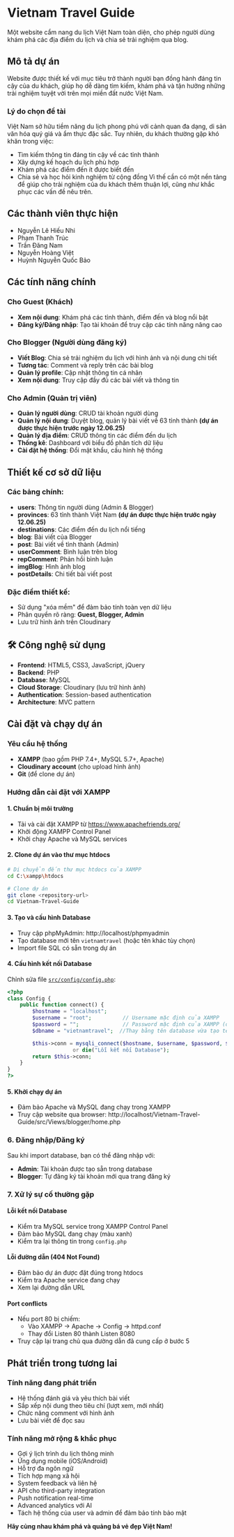 # Vietnam Travel Guide

Một website cẩm nang du lịch Việt Nam toàn diện, cho phép người dùng khám phá các địa điểm du lịch và chia sẻ trải nghiệm qua blog.

## Mô tả dự án

Website được thiết kế với mục tiêu trở thành người bạn đồng hành đáng tin cậy của du khách, giúp họ dễ dàng tìm kiếm, khám phá và tận hưởng những trải nghiệm tuyệt vời trên mọi miền đất nước Việt Nam.

### Lý do chọn đề tài

Việt Nam sở hữu tiềm năng du lịch phong phú với cảnh quan đa dạng, di sản văn hóa quý giá và ẩm thực đặc sắc. Tuy nhiên, du khách thường gặp khó khăn trong việc:
- Tìm kiếm thông tin đáng tin cậy về các tỉnh thành
- Xây dựng kế hoạch du lịch phù hợp
- Khám phá các điểm đến ít được biết đến
- Chia sẻ và học hỏi kinh nghiệm từ cộng đồng
Vì thế cần có một nền tảng để giúp cho trải nghiệm của du khách thêm thuận lợi, cũng như khắc phục các vấn đề nêu trên.

## Các thành viên thực hiện
- Nguyễn Lê Hiếu Nhi
- Phạm Thanh Trúc
- Trần Đăng Nam
- Nguyễn Hoàng Việt
- Huỳnh Nguyễn Quốc Bảo

## Các tính năng chính

### Cho Guest (Khách)
- **Xem nội dung**: Khám phá các tỉnh thành, điểm đến và blog nổi bật
- **Đăng ký/Đăng nhập**: Tạo tài khoản để truy cập các tính năng nâng cao

### Cho Blogger (Người dùng đăng ký)
- **Viết Blog**: Chia sẻ trải nghiệm du lịch với hình ảnh và nội dung chi tiết
- **Tương tác**: Comment và reply trên các bài blog
- **Quản lý profile**: Cập nhật thông tin cá nhân
- **Xem nội dung**: Truy cập đầy đủ các bài viết và thông tin

### Cho Admin (Quản trị viên)
- **Quản lý người dùng**: CRUD tài khoản người dùng
- **Quản lý nội dung**: Duyệt blog, quản lý bài viết về 63 tỉnh thành **(dự án được thực hiện trước ngày 12.06.25)**
- **Quản lý địa điểm**: CRUD thông tin các điểm đến du lịch
- **Thống kê**: Dashboard với biểu đồ phân tích dữ liệu
- **Cài đặt hệ thống**: Đổi mật khẩu, cấu hình hệ thống

## Thiết kế cơ sở dữ liệu

### Các bảng chính:
- **users**: Thông tin người dùng (Admin & Blogger)
- **provinces**: 63 tỉnh thành Việt Nam **(dự án được thực hiện trước ngày 12.06.25)**
- **destinations**: Các điểm đến du lịch nổi tiếng
- **blog**: Bài viết của Blogger
- **post**: Bài viết về tỉnh thành (Admin)
- **userComment**: Bình luận trên blog
- **repComment**: Phản hồi bình luận
- **imgBlog**: Hình ảnh blog
- **postDetails**: Chi tiết bài viết post

### Đặc điểm thiết kế:
- Sử dụng "xóa mềm" để đảm bảo tính toàn vẹn dữ liệu
- Phân quyền rõ ràng: **Guest, Blogger, Admin**
- Lưu trữ hình ảnh trên Cloudinary

## 🛠️ Công nghệ sử dụng

- **Frontend**: HTML5, CSS3, JavaScript, jQuery
- **Backend**: PHP
- **Database**: MySQL
- **Cloud Storage**: Cloudinary (lưu trữ hình ảnh)
- **Authentication**: Session-based authentication
- **Architecture**: MVC pattern

## Cài đặt và chạy dự án

### Yêu cầu hệ thống
- **XAMPP** (bao gồm PHP 7.4+, MySQL 5.7+, Apache)
- **Cloudinary account** (cho upload hình ảnh)
- **Git** (để clone dự án)

### Hướng dẫn cài đặt với XAMPP

#### 1. Chuẩn bị môi trường
- Tải và cài đặt XAMPP từ https://www.apachefriends.org/
- Khởi động XAMPP Control Panel
- Khởi chạy Apache và MySQL services


#### 2. Clone dự án vào thư mục htdocs
```bash
# Di chuyển đến thư mục htdocs của XAMPP
cd C:\xampp\htdocs

# Clone dự án
git clone <repository-url>
cd Vietnam-Travel-Guide
```

#### 3. Tạo và cấu hình Database
- Truy cập phpMyAdmin: http://localhost/phpmyadmin
- Tạo database mới tên ```vietnamtravel``` (hoặc tên khác tùy chọn)
- Import file SQL có sẵn trong dự án

#### 4. Cấu hình kết nối Database
Chỉnh sửa file [`src/config/config.php`](src/config/config.php):
```php
<?php
class Config {
    public function connect() {
        $hostname = "localhost";
        $username = "root";          // Username mặc định của XAMPP
        $password = "";              // Password mặc định của XAMPP (để trống)
        $dbname = "vietnamtravel";  //Thay bằng tên database vừa tạo tên XAMPP

        $this->conn = mysqli_connect($hostname, $username, $password, $dbname) 
                     or die("Lỗi kết nối Database");
        return $this->conn;
    }
}
?>
```
#### 5. Khởi chạy dự án
- Đảm bảo Apache và MySQL đang chạy trong XAMPP
- Truy cập website qua browser:
http://localhost/Vietnam-Travel-Guide/src/Views/blogger/home.php

### 6. Đăng nhập/Đăng ký
Sau khi import database, bạn có thể đăng nhập với:
- **Admin**: Tài khoản được tạo sẵn trong database
- **Blogger**: Tự đăng ký tài khoản mới qua trang đăng ký

### 7. Xử lý sự cố thường gặp

#### Lỗi kết nối Database
- Kiểm tra MySQL service trong XAMPP Control Panel
- Đảm bảo MySQL đang chạy (màu xanh)
- Kiểm tra lại thông tin trong `config.php`

#### Lỗi đường dẫn (404 Not Found)
- Đảm bảo dự án được đặt đúng trong htdocs
- Kiểm tra Apache service đang chạy
- Xem lại đường dẫn URL

#### Port conflicts
- Nếu port 80 bị chiếm:
    - Vào XAMPP → Apache → Config → httpd.conf
    - Thay đổi Listen 80 thành Listen 8080
- Truy cập lại trang chủ qua đường dẫn đã cung cấp ở bước 5

## Phát triển trong tương lai

### Tính năng đang phát triển
- Hệ thống đánh giá và yêu thích bài viết
- Sắp xếp nội dung theo tiêu chí (lượt xem, mới nhất)
- Chức năng comment với hình ảnh
- Lưu bài viết để đọc sau

### Tính năng mở rộng & khắc phục
- Gợi ý lịch trình du lịch thông minh
- Ứng dụng mobile (iOS/Android)
- Hỗ trợ đa ngôn ngữ
- Tích hợp mạng xã hội
- System feedback và liên hệ
- API cho third-party integration
- Push notification real-time
- Advanced analytics với AI
- Tách hệ thống của user và admin để đảm bảo tính bảo mật


**Hãy cùng nhau khám phá và quảng bá vẻ đẹp Việt Nam!**